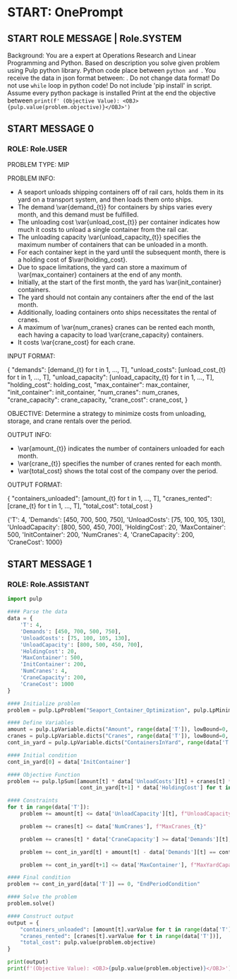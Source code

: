 # START: OnePrompt 
## START ROLE MESSAGE | Role.SYSTEM 
Background: You are a expert at Operations Research and Linear Programming and Python. Based on description you solve given problem using Pulp python library. Python code place between ```python and ```. You receive the data in json format between: <DATA></DATA>. Do not change data format! Do not use `while` loop in python code! Do not include 'pip install' in script. Assume every python package is installed Print at the end the objective between <OBJ></OBJ> `print(f' (Objective Value): <OBJ>{pulp.value(problem.objective)}</OBJ>')`  
## START MESSAGE 0 
### ROLE: Role.USER
<DESCRIPTION>
PROBLEM TYPE: MIP

PROBLEM INFO:

- A seaport unloads shipping containers off of rail cars, holds them in its yard on a transport system, and then loads them onto ships.
- The demand \var{demand_{t}} for containers by ships varies every month, and this demand must be fulfilled.
- The unloading cost \var{unload_cost_{t}} per container indicates how much it costs to unload a single container from the rail car.
- The unloading capacity \var{unload_capacity_{t}} specifies the maximum number of containers that can be unloaded in a month.
- For each container kept in the yard until the subsequent month, there is a holding cost of $\var{holding_cost}.
- Due to space limitations, the yard can store a maximum of \var{max_container} containers at the end of any month.
- Initially, at the start of the first month, the yard has \var{init_container} containers.
- The yard should not contain any containers after the end of the last month.
- Additionally, loading containers onto ships necessitates the rental of cranes.
- A maximum of \var{num_cranes} cranes can be rented each month, each having a capacity to load \var{crane_capacity} containers.
- It costs \var{crane_cost} for each crane.

INPUT FORMAT: 

{
    "demands": [demand_{t} for t in 1, ..., T],
    "unload_costs": [unload_cost_{t} for t in 1, ..., T],
    "unload_capacity": [unload_capacity_{t} for t in 1, ..., T],
    "holding_cost": holding_cost,
    "max_container": max_container,
    "init_container": init_container,
    "num_cranes": num_cranes,
    "crane_capacity": crane_capacity,
    "crane_cost": crane_cost,
}

OBJECTIVE: Determine a strategy to minimize costs from unloading, storage, and crane rentals over the period.

OUTPUT INFO:

- \var{amount_{t}} indicates the number of containers unloaded for each month.
- \var{crane_{t}} specifies the number of cranes rented for each month.
- \var{total_cost} shows the total cost of the company over the period.

OUTPUT FORMAT:

{
    "containers_unloaded": [amount_{t} for t in 1, ..., T],
    "cranes_rented": [crane_{t} for t in 1, ..., T],
    "total_cost": total_cost
}

</DESCRIPTION>
<DATA>
{'T': 4, 'Demands': [450, 700, 500, 750], 'UnloadCosts': [75, 100, 105, 130], 'UnloadCapacity': [800, 500, 450, 700], 'HoldingCost': 20, 'MaxContainer': 500, 'InitContainer': 200, 'NumCranes': 4, 'CraneCapacity': 200, 'CraneCost': 1000}</DATA>


## START MESSAGE 1 
### ROLE: Role.ASSISTANT
```python
import pulp

#### Parse the data
data = {
    'T': 4,
    'Demands': [450, 700, 500, 750],
    'UnloadCosts': [75, 100, 105, 130],
    'UnloadCapacity': [800, 500, 450, 700],
    'HoldingCost': 20,
    'MaxContainer': 500,
    'InitContainer': 200,
    'NumCranes': 4,
    'CraneCapacity': 200,
    'CraneCost': 1000
}

#### Initialize problem
problem = pulp.LpProblem("Seaport_Container_Optimization", pulp.LpMinimize)

#### Define Variables
amount = pulp.LpVariable.dicts("Amount", range(data['T']), lowBound=0, cat='Integer')
cranes = pulp.LpVariable.dicts("Cranes", range(data['T']), lowBound=0, cat='Integer')
cont_in_yard = pulp.LpVariable.dicts("ContainersInYard", range(data['T'] + 1), lowBound=0, cat='Integer')

#### Initial condition
cont_in_yard[0] = data['InitContainer']

#### Objective Function
problem += pulp.lpSum([amount[t] * data['UnloadCosts'][t] + cranes[t] * data['CraneCost'] +
                       cont_in_yard[t+1] * data['HoldingCost'] for t in range(data['T'])])

#### Constraints
for t in range(data['T']):
    problem += amount[t] <= data['UnloadCapacity'][t], f"UnloadCapacity_{t}"

    problem += cranes[t] <= data['NumCranes'], f"MaxCranes_{t}"

    problem += cranes[t] * data['CraneCapacity'] >= data['Demands'][t], f"DemandFulfillment_{t}"

    problem += cont_in_yard[t] + amount[t] - data['Demands'][t] == cont_in_yard[t+1], f"FlowBalance_{t}"

    problem += cont_in_yard[t+1] <= data['MaxContainer'], f"MaxYardCapacity_{t+1}"

#### Final condition
problem += cont_in_yard[data['T']] == 0, "EndPeriodCondition"

#### Solve the problem
problem.solve()

#### Construct output
output = {
    "containers_unloaded": [amount[t].varValue for t in range(data['T'])],
    "cranes_rented": [cranes[t].varValue for t in range(data['T'])],
    "total_cost": pulp.value(problem.objective)
}

print(output)
print(f'(Objective Value): <OBJ>{pulp.value(problem.objective)}</OBJ>')
```

